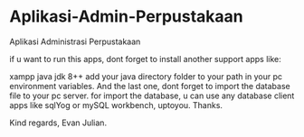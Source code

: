 # Aplikasi-Admin-Perpustakaan
Aplikasi Administrasi Perpustakaan

if u want to run this apps, dont forget to install another support apps like:

xampp
java jdk 8++
add your java directory folder to your path in your pc environment variables.
And the last one, dont forget to import the database file to your pc server. for import the database, u can use any database client apps like sqlYog or mySQL workbench, uptoyou. Thanks.

Kind regards, 
Evan Julian.
